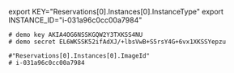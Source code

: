 


export KEY="Reservations[0].Instances[0].InstanceType" 
export INSTANCE_ID="i-031a96c0cc00a7984"

```
# demo key AKIA4OG6NSSKGQW2Y3TXKSS4NU
# demo secret EL6WKSSK52ifAdXJ/+lbsVwB+S5rsY4G+6vx1XKSSYepzu

#"Reservations[0].Instances[0].ImageId"
# i-031a96c0cc00a7984
```